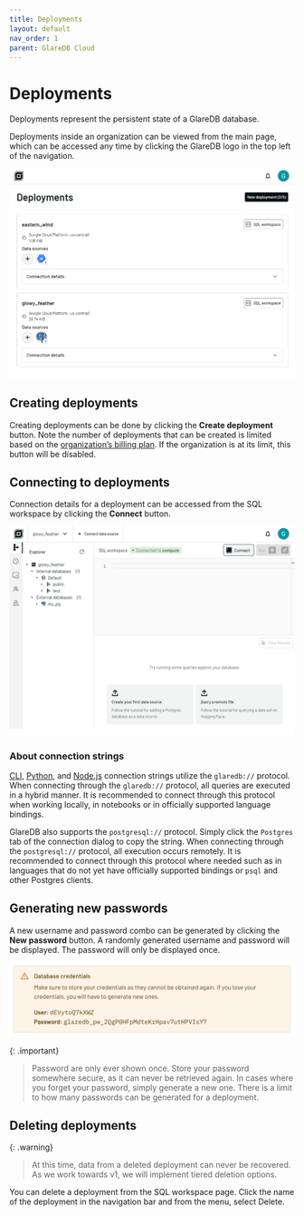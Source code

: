 ```yaml
---
title: Deployments
layout: default
nav_order: 1
parent: GlareDB Cloud
---
```


# Deployments

Deployments represent the persistent state of a GlareDB database.

Deployments inside an organization can be viewed from the main page, which can
be accessed any time by clicking the GlareDB logo in the top left of the
navigation.

![deployment list]

## Creating deployments

Creating deployments can be done by clicking the **Create deployment** button.
Note the number of deployments that can be created is limited based on the
[organization’s billing plan]. If the organization is at its limit, this button
will be disabled.

## Connecting to deployments

Connection details for a deployment can be accessed from the SQL workspace by
clicking the **Connect** button.

![Connect]

### About connection strings

[CLI], [Python], and [Node.js] connection strings utilize the `glaredb://`
protocol. When connecting through the `glaredb://` protocol, all queries are
executed in a hybrid manner. It is recommended to connect through this protocol
when working locally, in notebooks or in officially supported language bindings.

GlareDB also supports the `postgresql://` protocol. Simply click the `Postgres`
tab of the connection dialog to copy the string. When connecting through the
`postgresql://` protocol, all execution occurs remotely. It is recommended to
connect through this protocol where needed such as in languages that do not
yet have officially supported bindings or `psql` and other Postgres clients.

## Generating new passwords

A new username and password combo can be generated by clicking the
**New password** button. A randomly generated username and password will be
displayed. The password will only be displayed once.

![password]

{: .important}

> Password are only ever shown once. Store your password somewhere secure, as it
> can never be retrieved again. In cases where you forget your password, simply
> generate a new one. There is a limit to how many passwords can be generated
> for a deployment.

## Deleting deployments

{: .warning}

> At this time, data from a deleted deployment can never be recovered. As we work
> towards v1, we will implement tiered deletion options.

You can delete a deployment from the SQL workspace page. Click the name of the
deployment in the navigation bar and from the menu, select Delete.

[deployment list]: /assets/images/cloud/deployments/deployment-list.png
[organization’s billing plan]: /cloud/billing.html
[Connect]: /assets/images/cloud/deployments/connect-button.png
[CLI]: /introduction/installation/locally-cli.html
[Python]: /introduction/installation/python-bindings.html
[Node.js]: /introduction/installation/node_bindings.html
[password]: /assets/images/cloud/deployments/new-password.png
